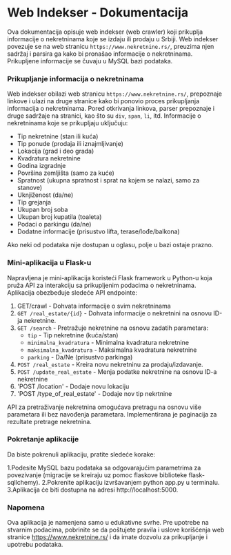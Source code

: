 # Web Indekser - Dokumentacija

Ova dokumentacija opisuje web indekser (web crawler) koji prikuplja informacije o nekretninama koje se izdaju ili prodaju u Srbiji. Web indekser povezuje se na web stranicu `https://www.nekretnine.rs/`, preuzima njen sadržaj i parsira ga kako bi pronašao informacije o nekretninama. Prikupljene informacije se čuvaju u MySQL bazi podataka.

### Prikupljanje informacija o nekretninama

Web indekser obilazi web stranicu `https://www.nekretnine.rs/`, prepoznaje linkove i ulazi na druge stranice kako bi ponovio proces prikupljanja informacija o nekretninama. Pored otkrivanja linkova, parser prepoznaje i druge sadržaje na stranici, kao što su `div`, `span`, `li`, itd. Informacije o nekretninama koje se prikupljaju uključuju:

- Tip nekretnine (stan ili kuća)
- Tip ponude (prodaja ili iznajmljivanje)
- Lokacija (grad i deo grada)
- Kvadratura nekretnine
- Godina izgradnje
- Površina zemljišta (samo za kuće)
- Spratnost (ukupna spratnost i sprat na kojem se nalazi, samo za stanove)
- Uknjiženost (da/ne)
- Tip grejanja
- Ukupan broj soba
- Ukupan broj kupatila (toaleta)
- Podaci o parkingu (da/ne)
- Dodatne informacije (prisustvo lifta, terase/lođe/balkona)

Ako neki od podataka nije dostupan u oglasu, polje u bazi ostaje prazno.

### Mini-aplikacija u Flask-u

Napravljena je mini-aplikacija koristeći Flask framework u Python-u koja pruža API za interakciju sa prikupljenim podacima o nekretninama. Aplikacija obezbeđuje sledeće API endpointe:

1.  GET/crawl - Dohvata informacije o svim nekretninama
2. `GET /real_estate/{id}` - Dohvata informacije o nekretnini na osnovu ID-ja nekretnine.
3. `GET /search` - Pretražuje nekretnine na osnovu zadatih parametara:
   - `tip` - Tip nekretnine (kuća/stan)
   - `minimalna_kvadratura` - Minimalna kvadratura nekretnine
   - `maksimalna_kvadratura` - Maksimalna kvadratura nekretnine
   - `parking` - Da/Ne (prisustvo parkinga)
4. `POST /real_estate` - Kreira novu nekretninu za prodaju/izdavanje.
5. `POST /update_real_estate` - Menja podatke nekretnine na osnovu ID-a nekretnine
6. 'POST /location' - Dodaje novu lokaciju 
7. 'POST /type_of_real_estate' - Dodaje nov tip nekrtnine

API za pretraživanje nekretnina omogućava pretragu na osnovu više parametara ili bez navođenja parametara. Implementirana je paginacija za rezultate pretrage nekretnina.

### Pokretanje aplikacije
Da biste pokrenuli aplikaciju, pratite sledeće korake:

1.Podesite MySQL bazu podataka sa odgovarajućim parametrima za povezivanje (migracije se kreiraju uz pomoc flaskove biblioteke flask-sqllchemy).
2.Pokrenite aplikaciju izvršavanjem python app.py u terminalu.
3.Aplikacija će biti dostupna na adresi http://localhost:5000.

### Napomena
Ova aplikacija je namenjena samo u edukativne svrhe. Pre upotrebe na stvarnim podacima, pobrinite se da poštujete pravila i uslove korišćenja web stranice https://www.nekretnine.rs/ i da imate dozvolu za prikupljanje i upotrebu podataka.
